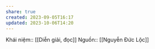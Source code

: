 ```yaml
---
share: true
created: 2023-09-05T16:17
updated: 2023-10-06T14:20
---
```

Khái niệm:: [[Diễn giải, đọc]]
Nguồn:: [[Nguyễn Đức Lộc]]